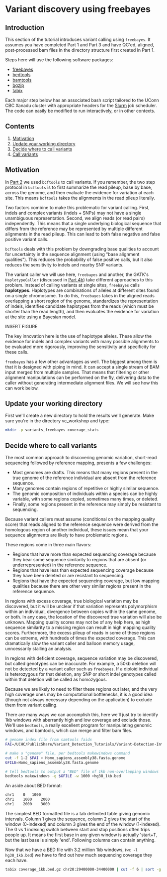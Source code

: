 # Variant discovery using freebayes

## Introduction

This section of the tutorial introduces variant calling using `freebayes`. It assumes you have completed Part 1 and Part 3 and have QC'ed, aligned, post-processed bam files in the directory structure first created in Part 1. 

Steps here will use the following software packages:

- [ freebayes ](https://github.com/ekg/freebayes)
- [ bedtools ](https://bedtools.readthedocs.io/en/latest/)
- [ bamtools ](https://github.com/pezmaster31/bamtools)
- [ bgzip ](http://www.htslib.org/doc/bgzip.html)
- [ tabix ](http://www.htslib.org/doc/tabix.html)

Each major step below has an associated bash script tailored to the UConn CBC Xanadu cluster with appropriate headers for the [Slurm](https://slurm.schedmd.com/documentation.html) job scheduler. The code can easily be modified to run interactively, or in other contexts. 

## Contents
  
1.    [ Motivation ](#Motivation)
1.    [ Update your working directory ](#Update-your-working-directory)  
2.    [ Decide where to call variants ]()
3.    [ Call variants ]()


## Motivation

In [Part 2](/Part2_bcftools.md) we used `bcftools` to call variants. If you remember, the two step protocol in `bcftools` is to first summarize the read pileup, base by base, across the genome, and then evaluate the evidence for variation at each site. This means `bcftools` takes the alignments in the read pileup literally. 

Two factors combine to make this problematic for variant calling. First, indels and complex variants (indels + SNPs) may not have a single unambiguous representation. Second, we align reads (or read pairs) independently. This means that a single underlying biological sequence that differs from the reference may be represented by multiple different alignments in the read pileup. This can lead to both false negative and false positive variant calls. 

`bcftools` deals with this problem by downgrading base qualities to account for uncertainty in the sequence alignment (using "base alignment qualities"). This reduces the probability of false positive calls, but it also reduces the sensitivity to indels and nearby SNP variants. 

The variant caller we will use here, `freebayes` and another, the GATK's `HaplotypeCaller` (discussed in [Part 4b](Part4b_gatk.md)) take different approaches to this problem. Instead of calling variants at single sites, `freebayes` calls __haplotypes__. Haplotypes are combinations of alleles at different sites found on a single chromosome. To do this, `freebayes` takes in the aligned reads overlapping a short region of the genome, standardizes the representation of indels, identifies candidate haplotypes from the reads (which must be shorter than the read length), and then evaluates the evidence for variation at the site using a Bayesian model. 

INSERT FIGURE

The key innovation here is the use of haplotype alleles. These allow the evidence for indels and complex variants with many possible alignments to be evaluated more rigorously, improving the sensitivity and specificity for these calls. 

`freebayes` has a few other advantages as well. The biggest among them is that it is designed with piping in mind. It can accept a single stream of BAM input merged from multiple samples. That means that filtering or other alignment manipulations can be performed on the fly, delivering data to the caller without generating intermediate alignment files. We will see how this can work below. 


## Update your working directory

First we'll create a new directory to hold the results we'll generate. Make sure you're in the directory vc_workshop and type:

```bash
mkdir -p variants_freebayes coverage_stats
```

## Decide where to call variants

The most common approach to discovering genomic variation, short-read sequencing followed by reference mapping, presents a few challenges:
- Most genomes are drafts. This means that many regions present in the true genome of the reference individual are absent from the reference sequence. 
- Many genomes contain regions of repetitive or highly similar sequence. 
- The genomic composition of individuals within a species can be highly variable, with some regions copied, sometimes many times, or deleted. 
- Finally, some regions present in the reference may simply be resistant to sequencing. 

Because variant callers must assume (conditional on the mapping quality score) that reads aligned to the reference sequence were derived from the homologous region of another individual, these issues mean that your sequence alignments are likely to have problematic regions. 

These regions come in three main flavors:
- Regions that have more than expected sequencing coverage because they bear some sequence similarity to regions that are absent (or underrepresented) in the reference sequence. 
- Regions that have less than expected sequencing coverage because they have been deleted or are resistant to sequencing. 
- Regions that have the expected sequencing coverage, but low mapping qualities because there are other very similar regions present in the reference sequence. 

In regions with excess coverage, true biological variation may be discovered, but it will be unclear if that variation represents polymorphism within an individual, divergence between copies within the same genome, or both. In any case, the location of the discovered true variation will also be unknown. Mapping quality scores may not be of any help here, as high sequence similarity to a missing region can result in high mapping quality scores. Furthermore, the excess pileup of reads in some of these regions can be extreme, with hundreds of times the expected coverage. This can dramatically slow the variant caller and balloon memory usage, unncessarily stalling an analysis. 

In regions with deficient coverage, sequence variation may be discovered, but called genotypes can be inaccurate. For example, a 50kb deletion will not be detected by a variant caller such as `freebayes`. If a diploid individual is heterozygous for that deletion, any SNP or short indel genotypes called within that deletion will be called as homozygous. 

Because we are likely to need to filter these regions out later, and the very high coverage ones may be computational bottlenecks, it is a good idea (though not always necessary depending on the application) to exclude them from variant calling. 

There are many ways we can accomplish this, here we'll just try to identify 1kb windows with aberrantly high and low coverage and exclude those. We'll use `bedtools`, a really excellent program for manipulating genomic windows, and bamtools, which can merge and filter bam files. 

```bash
# genome index file from samtools faidx
FAI=/UCHC/PublicShare/Variant_Detection_Tutorials/Variant-Detection-Introduction-GATK_all/resources_all/Homo_sapiens_assembly38.fasta.fai

# make a "genome" file, per bedtools makewindows command
cut -f 1-2 $FAI > Homo_sapiens_assembly38.fasta.genome
GFILE=Homo_sapiens_assembly38.fasta.genome

# tell bedtools to output a "BED" file of 1kb non-overlapping windows
bedtools makewindows -g $GFILE -w 1000 >hg38_1kb.bed
```

An aside about BED format:

```bash
chr1	0	1000
chr1	1000	2000
chr1	2000	3000
```

The simplest BED formatted file is a tab delimited table giving genomic intervals. Column 1 gives the sequence, column 2 gives the start of the window (0-indexed) and column 3 gives the end of the window (1-indexed). The 0 vs 1 indexing switch between start and stop positions often trips people up. It means the first base in any given window is actually 'start+1', but the last base is simply 'end'. Following columns can contain anything. 

Now that we have a BED file with 3.2 million 1kb windows, (`wc -l hg38_1kb.bed`) we have to find out how much sequencing coverage they each have. 



```bash
tabix coverage_1kb.bed.gz chr20:29400000-34400000 | cut -f 6 | sort -g | awk '{x=50}{$1=int($1/x)*x}{print $1}' | uniq -c
```